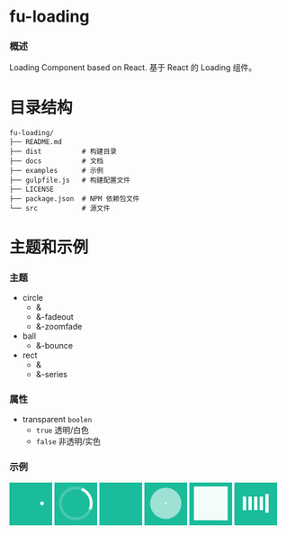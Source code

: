 # fu-loading
### 概述
Loading Component based on React.
基于 React 的 Loading 组件。
# 目录结构
```
fu-loading/
├── README.md
├── dist          # 构建目录
├── docs          # 文档
├── examples      # 示例
├── gulpfile.js   # 构建配置文件
├── LICENSE
├── package.json  # NPM 依赖包文件
└── src           # 源文件
```
# 主题和示例
### 主题
- circle
  - &
  - &-fadeout
  - &-zoomfade
- ball
  - &-bounce
- rect
  - &
  - &-series
### 属性
- transparent  `boolen`
  - `true`  透明/白色
  - `false`  非透明/实色
### 示例
![ball-bounce](./docs/img/ball-bounce.gif)
![circle](./docs/img/circle.gif)
![circle-fadeout](./docs/img/circle-fadeout.gif)
![circle-zoomfade](./docs/img/circle-zoomfade.gif)
![rect](./docs/img/rect.gif)
![rect-series](./docs/img/rect-series.gif)

